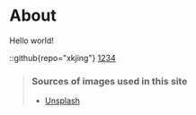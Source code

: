 # About
Hello world!

::github{repo="xkjing"}
[1234](https://xia-jing.lanzoue.com/is7P92sxls3g)
> ### Sources of images used in this site
> - [Unsplash](https://unsplash.com/)
